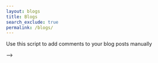 ```yaml
---
layout: blogs 
title: Blogs
search_exclude: true
permalink: /blogs/
---
```


Use this script to add comments to your blog posts manually
<script src="https://utteranc.es/client.js"
        repo="nighthawkcoders/portfolio_2025"
        issue-term="title"
        label="blogpost-comment"
        theme="github-light"
        crossorigin="anonymous"
        async>
</script>
-->

